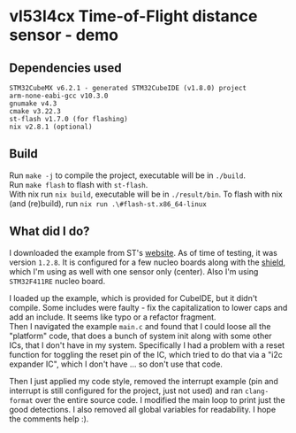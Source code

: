 # vl53l4cx Time-of-Flight distance sensor - demo

## Dependencies used

```
STM32CubeMX v6.2.1 - generated STM32CubeIDE (v1.8.0) project
arm-none-eabi-gcc v10.3.0
gnumake v4.3
cmake v3.22.3
st-flash v1.7.0 (for flashing)
nix v2.8.1 (optional)
```

## Build

Run `make -j` to compile the project, executable will be in `./build`.  
Run `make flash` to flash with `st-flash`.  
With nix run `nix build`, executable will be in `./result/bin`.
To flash with nix (and (re)build), run `nix run .\#flash-st.x86_64-linux`

## What did I do?

I downloaded the example from ST's [website](https://www.st.com/content/st_com/en/products/embedded-software/imaging-software/stsw-img029.html). As of time of testing, it was version `1.2.8`. It is configured for a few nucleo boards along with the [shield](https://www.st.com/content/st_com/en/products/evaluation-tools/product-evaluation-tools/imaging-evaluation-boards/x-nucleo-53l4a2.html#tools-software), which I'm using as well with one sensor only (center). Also I'm using `STM32F411RE` nucleo board.  

I loaded up the example, which is provided for CubeIDE, but it didn't compile. Some includes were faulty - fix the capitalization to lower caps and add an include. It seems like typo or a refactor fragment.  
Then I navigated the example `main.c` and found that I could loose all the "platform" code, that does a bunch of system init along with some other ICs, that I don't have in my system. Specifically I had a problem with a reset function for toggling the reset pin of the IC, which tried to do that via a "i2c expander IC", which I don't have ... so don't use that code.  

Then I just applied my code style, removed the interrupt example (pin and interrupt is still configured for the project, just not used) and ran `clang-format` over the entire source code. I modified the main loop to print just the good detections. I also removed all global variables for readability. I hope the comments help :).

